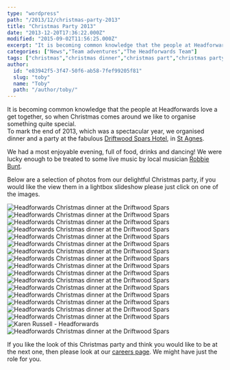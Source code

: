 ```yaml
---
type: "wordpress"
path: "/2013/12/christmas-party-2013"
title: "Christmas Party 2013"
date: "2013-12-20T17:36:22.000Z"
modified: "2015-09-02T11:56:25.000Z"
excerpt: "It is becoming common knowledge that the people at Headforwards love a get together, so when Christmas comes around we like to organise something quite special. To mark the end of 2013, which was a spectacular year, we organised dinner and a party at the fabulous Driftwood Spars Hotel, in St Agnes. We had a …"
categories: ["News","Team adventures","The Headforwards Team"]
tags: ["christmas","christmas dinner","christmas part","christmas party","driftwood","driftwood spars","driftwood spars hotel","driftwood st agnes","headforwards at the driftwood spars hotel","headforwards christmas","headforwards christmas 2013","headforwards christmas dinner","headforwards christmas party","headforwards christmas party 2013"]
author:
  id: "e83942f5-3f47-50f6-ab58-7fef99205f81"
  slug: "toby"
  name: "Toby"
  path: "/author/toby/"
---
```

It is becoming common knowledge that the people at Headforwards love a get together, so when Christmas comes around we like to organise something quite special.  
To mark the end of 2013, which was a spectacular year, we organised dinner and a party at the fabulous [Driftwood Spars Hotel](https://www.driftwoodspars.co.uk/), in [St Agnes](http://www.st-agnes.com/).

We had a most enjoyable evening, full of food, drinks and dancing! We were lucky enough to be treated to some live music by local musician [Robbie Bunt](https://www.facebook.com/robert.bunt.14/about).

Below are a selection of photos from our delightful Christmas party, if you would like the view them in a lightbox slideshow please just click on one of the images.


<section class="gallery">


![Headforwards Christmas dinner at the Driftwood Spars ](/wp-content/uploads/2014/01/dinner5.jpg)
![Headforwards Christmas dinner at the Driftwood Spars ](/wp-content/uploads/2014/01/Dinner1.jpg)
![Headforwards Christmas dinner at the Driftwood Spars ](/wp-content/uploads/2014/01/dinner17.jpg)
![Headforwards Christmas dinner at the Driftwood Spars ](/wp-content/uploads/2014/01/dinner14.jpg)
![Headforwards Christmas dinner at the Driftwood Spars ](/wp-content/uploads/2014/01/dinner20.jpg)
![Headforwards Christmas dinner at the Driftwood Spars ](/wp-content/uploads/2014/01/dinner10.jpg)
![Headforwards Christmas dinner at the Driftwood Spars ](/wp-content/uploads/2014/01/dinner8.jpg)
![Headforwards Christmas dinner at the Driftwood Spars ](/wp-content/uploads/2013/12/dinner21.jpg)
![Headforwards Christmas dinner at the Driftwood Spars ](/wp-content/uploads/2013/12/dscf8770.jpeg)
![Headforwards Christmas dinner at the Driftwood Spars ](/wp-content/uploads/2013/12/dscf8831.jpeg)
![Headforwards Christmas dinner at the Driftwood Spars ](/wp-content/uploads/2013/12/dinner366.jpg)
![Headforwards Christmas dinner at the Driftwood Spars ](/wp-content/uploads/2013/12/dinner7.jpg)
![Headforwards Christmas dinner at the Driftwood Spars ](/wp-content/uploads/2014/01/dinner4.jpg)
![Headforwards Christmas dinner at the Driftwood Spars ](/wp-content/uploads/2014/01/dinner12.jpg)
![Headforwards Christmas dinner at the Driftwood Spars ](/wp-content/uploads/2014/01/dinner2.jpg)
![Headforwards Christmas dinner at the Driftwood Spars ](/wp-content/uploads/2014/01/dinner16.jpg)
![Karen Russell - Headforwards](/wp-content/uploads/2014/01/dinner15.jpg)
![Headforwards Christmas dinner at the Driftwood Spars](/wp-content/uploads/2014/01/1526672_10152129596798200_2034344827_n.jpg)

</section>



If you like the look of this Christmas party and think you would like to be at the next one, then please look at our [careers page](http://www.headforwards.com/careers/). We might have just the role for you.